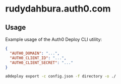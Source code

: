 # rudydahbura.auth0.com

## Usage

Example usage of the Auth0 Deploy CLI utility:

```json
{
  "AUTH0_DOMAIN": "...",
  "AUTH0_CLIENT_ID": "...",
  "AUTH0_CLIENT_SECRET": "..."
}
```

```bash
a0deploy export -c config.json -f directory -o ./
```
